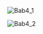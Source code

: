 
![Bab4_1](https://user-images.githubusercontent.com/95389892/201806320-242cc215-63f1-4b01-8886-822df683605f.JPG)

![Bab4_2](https://user-images.githubusercontent.com/95389892/201818600-4c697505-777e-4e22-aab0-17a97f386fcb.JPG)

